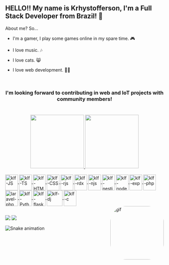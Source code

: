 
## HELLO!! My name is Krhystofferson, I'm a Full Stack Developer from Brazil! 🖖

About me? So...

- I'm a gamer, I play some games online in my spare time. 🎮

- I love music. 🎶

- I love cats. 😸

- I love web development. 👨‍💻


<br/>


<div align="center">
  <h3>I'm looking forward to contributing in web and IoT projects with community members!<h3/>
 </div>
<br/>




<div align="center">
  <a href="https://github.com/krhystferrari">
  <img height="170em" src="https://github-readme-stats.vercel.app/api?username=krhystferrari&show_icons=true&theme=merko"/>
  <img height="170em" src="https://github-readme-stats.vercel.app/api/top-langs/?username=anuraghazra&layout=compact&theme=merko"/>
</div>
<div style="display: inline_block"><br>

  <img align="center" alt="klf-JS" height="50" width="40" src="https://cdn.jsdelivr.net/gh/devicons/devicon/icons/javascript/javascript-original.svg">
  <img align="center" alt="klf-TS" height="50" width="40" src="https://cdn.jsdelivr.net/gh/devicons/devicon/icons/typescript/typescript-original.svg">
  <img align="center" alt="klf-HTML" height="50" width="40" src="https://cdn.jsdelivr.net/gh/devicons/devicon/icons/html5/html5-original.svg">
  <img align="center" alt="klf-CSS" height="50" width="40" src="https://cdn.jsdelivr.net/gh/devicons/devicon/icons/css3/css3-original.svg">
  <img align="center" alt="klf-rjs" height="50" width="40" src="https://cdn.jsdelivr.net/gh/devicons/devicon/icons/react/react-original.svg">
  <img align="center" alt="klf-rdx" height="50" width="40" src="https://cdn.jsdelivr.net/gh/devicons/devicon/icons/redux/redux-original.svg">
  <img align="center" alt="klf-njs" height="50" width="40" src="https://cdn.jsdelivr.net/gh/devicons/devicon/icons/nextjs/nextjs-original.svg">
  <img align="center" alt="klf-nestjs" height="50" width="40" src="https://cdn.jsdelivr.net/gh/devicons/devicon/icons/nestjs/nestjs-plain.svg">
  <img align="center" alt="klf-nodejs" height="50" width="40" src="https://cdn.jsdelivr.net/gh/devicons/devicon/icons/nodejs/nodejs-original.svg">
  <img align="center" alt="klf-exp" height="50" width="40" src="https://cdn.jsdelivr.net/gh/devicons/devicon/icons/express/express-original.svg">
  <img align="center" alt="klf-php" height="50" width="40" src="https://cdn.jsdelivr.net/gh/devicons/devicon/icons/php/php-original.svg">
  <img align="center" alt="laravel-php" height="50" width="40" src="https://cdn.jsdelivr.net/gh/devicons/devicon/icons/laravel/laravel-plain.svg">
  <img align="center" alt="klf-Python" height="50" width="40" src="https://cdn.jsdelivr.net/gh/devicons/devicon/icons/python/python-original.svg">
  <img align="center" alt="klf-flask" height="50" width="40" src="https://cdn.jsdelivr.net/gh/devicons/devicon/icons/flask/flask-original.svg">
  <img align="center" alt="klf-dj" height="50" width="50" src="https://cdn.jsdelivr.net/gh/devicons/devicon/icons/django/django-plain.svg">
  <img align="center" alt="klf-c" height="50" width="40" src="https://cdn.jsdelivr.net/gh/devicons/devicon/icons/c/c-original.svg">
  <br>
  <img align="right" alt="gif" height="170" style="border-radius:50px;" src="https://media3.giphy.com/media/ypcExtSoEejLkxAsja/giphy.webp">
</div>
  
  ##
 
<div> 
  <a href="https://www.linkedin.com/in/krhystofferson-ferrari-011385234/" target="_blank"><img src="https://img.shields.io/badge/-LinkedIn-%230077B5?style=for-the-badge&logo=linkedin&logoColor=white" target="_blank"></a> 
  <a href="mailto:krhystoffersonf@gmail.com" target="_blank"><img src="https://img.shields.io/badge/Gmail-D14836?style=for-the-badge&logo=gmail&logoColor=white"></a>
 
 ![Snake animation](https://github.com/KrhystFerrari/KrhystFerrari/blob/output/github-contribution-grid-snake.svg)
 
</div>
